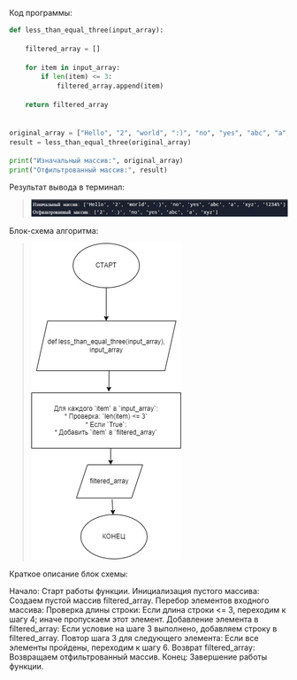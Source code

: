 Код программы:
```python
def less_than_equal_three(input_array):
    
    filtered_array = []
    
    for item in input_array:
        if len(item) <= 3:
            filtered_array.append(item)
    
    return filtered_array


original_array = ["Hello", "2", "world", ":)", "no", "yes", "abc", "a", "xyz", "12345"]
result = less_than_equal_three(original_array)

print("Изначальный массив:", original_array)
print("Отфильтрованный массив:", result)
```

Результат вывода в терминал:

> ![image answer in terminal](photo_2024-05-08_22-54-06.jpg)

Блок-схема алгоритма:
  
> ![Block-diagram](dzdiagram.jpg)

Краткое описание блок схемы:

Начало: Старт работы функции.
Инициализация пустого массива: Создаем пустой массив filtered_array.
Перебор элементов входного массива:
Проверка длины строки: Если длина строки <= 3, переходим к шагу 4; иначе пропускаем этот элемент.
Добавление элемента в filtered_array: Если условие на шаге 3 выполнено, добавляем строку в filtered_array.
Повтор шага 3 для следующего элемента: Если все элементы пройдены, переходим к шагу 6.
Возврат filtered_array: Возвращаем отфильтрованный массив.
Конец: Завершение работы функции.
